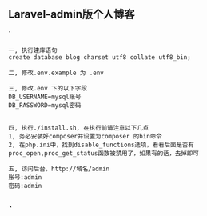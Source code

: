 ## Laravel-admin版个人博客
`   

    一, 执行建库语句
    create database blog charset utf8 collate utf8_bin;

    二, 修改.env.example 为 .env

    三, 修改.env 下的以下字段
    DB_USERNAME=mysql账号
    DB_PASSWORD=mysql密码

    
    四, 执行./install.sh, 在执行前请注意以下几点
    1, 务必安装好composer并设置为composer 的bin命令
    2, 在php.ini中，找到disable_functions选项，看看后面是否有proc_open,proc_get_status函数被禁用了，如果有的话，去掉即可
    
    五, 访问后台，http://域名/admin 
    账号:admin
    密码:admin
`
---- 
